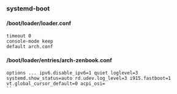 ### systemd-boot
#### /boot/loader/loader.conf
```
timeout 0
console-mode keep
default arch.conf
```
#### /boot/loader/entries/arch-zenbook.conf
```
options ... ipv6.disable_ipv6=1 quiet loglevel=3 systemd.show_status=auto rd.udev.log_level=3 i915.fastboot=1 vt.global_cursor_default=0 acpi_osi=
``
